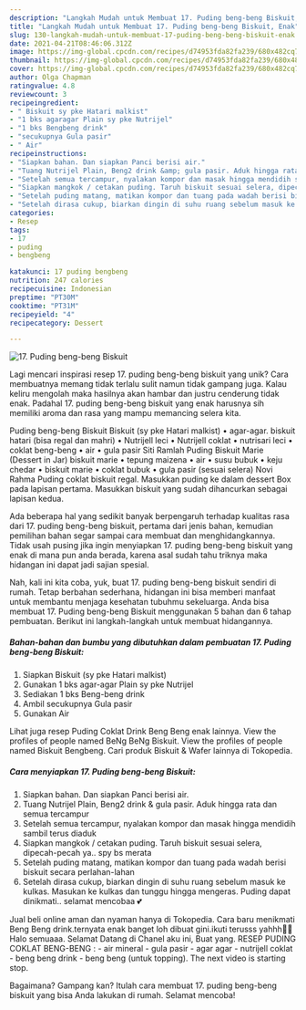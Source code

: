 ```yaml
---
description: "Langkah Mudah untuk Membuat 17. Puding beng-beng Biskuit, Enak"
title: "Langkah Mudah untuk Membuat 17. Puding beng-beng Biskuit, Enak"
slug: 130-langkah-mudah-untuk-membuat-17-puding-beng-beng-biskuit-enak
date: 2021-04-21T08:46:06.312Z
image: https://img-global.cpcdn.com/recipes/d74953fda82fa239/680x482cq70/17-puding-beng-beng-biskuit-foto-resep-utama.jpg
thumbnail: https://img-global.cpcdn.com/recipes/d74953fda82fa239/680x482cq70/17-puding-beng-beng-biskuit-foto-resep-utama.jpg
cover: https://img-global.cpcdn.com/recipes/d74953fda82fa239/680x482cq70/17-puding-beng-beng-biskuit-foto-resep-utama.jpg
author: Olga Chapman
ratingvalue: 4.8
reviewcount: 3
recipeingredient:
- " Biskuit sy pke Hatari malkist"
- "1 bks agaragar Plain sy pke Nutrijel"
- "1 bks Bengbeng drink"
- "secukupnya Gula pasir"
- " Air"
recipeinstructions:
- "Siapkan bahan. Dan siapkan Panci berisi air."
- "Tuang Nutrijel Plain, Beng2 drink &amp; gula pasir. Aduk hingga rata dan semua tercampur"
- "Setelah semua tercampur, nyalakan kompor dan masak hingga mendidih sambil terus diaduk"
- "Siapkan mangkok / cetakan puding. Taruh biskuit sesuai selera, dipecah-pecah ya.. spy bs merata"
- "Setelah puding matang, matikan kompor dan tuang pada wadah berisi biskuit secara perlahan-lahan"
- "Setelah dirasa cukup, biarkan dingin di suhu ruang sebelum masuk ke kulkas. Masukan ke kulkas dan tunggu hingga mengeras. Puding dapat dinikmati.. selamat mencobaa 💕"
categories:
- Resep
tags:
- 17
- puding
- bengbeng

katakunci: 17 puding bengbeng 
nutrition: 247 calories
recipecuisine: Indonesian
preptime: "PT30M"
cooktime: "PT31M"
recipeyield: "4"
recipecategory: Dessert

---
```



![17. Puding beng-beng Biskuit](https://img-global.cpcdn.com/recipes/d74953fda82fa239/680x482cq70/17-puding-beng-beng-biskuit-foto-resep-utama.jpg)

Lagi mencari inspirasi resep 17. puding beng-beng biskuit yang unik? Cara membuatnya memang tidak terlalu sulit namun tidak gampang juga. Kalau keliru mengolah maka hasilnya akan hambar dan justru cenderung tidak enak. Padahal 17. puding beng-beng biskuit yang enak harusnya sih memiliki aroma dan rasa yang mampu memancing selera kita.

Puding beng-beng Biskuit Biskuit (sy pke Hatari malkist) • agar-agar. biskuit hatari (bisa regal dan mahri) • Nutrijell leci • Nutrijell coklat • nutrisari leci • coklat beng-beng • air • gula pasir Siti Ramlah Puding Biskuit Marie (Dessert in Jar) biskuit marie • tepung maizena • air • susu bubuk • keju chedar • biskuit marie • coklat bubuk • gula pasir (sesuai selera) Novi Rahma Puding coklat biskuit regal. Masukkan puding ke dalam dessert Box pada lapisan pertama. Masukkan biskuit yang sudah dihancurkan sebagai lapisan kedua.

Ada beberapa hal yang sedikit banyak berpengaruh terhadap kualitas rasa dari 17. puding beng-beng biskuit, pertama dari jenis bahan, kemudian pemilihan bahan segar sampai cara membuat dan menghidangkannya. Tidak usah pusing jika ingin menyiapkan 17. puding beng-beng biskuit yang enak di mana pun anda berada, karena asal sudah tahu triknya maka hidangan ini dapat jadi sajian spesial.


Nah, kali ini kita coba, yuk, buat 17. puding beng-beng biskuit sendiri di rumah. Tetap berbahan sederhana, hidangan ini bisa memberi manfaat untuk membantu menjaga kesehatan tubuhmu sekeluarga. Anda bisa membuat 17. Puding beng-beng Biskuit menggunakan 5 bahan dan 6 tahap pembuatan. Berikut ini langkah-langkah untuk membuat hidangannya.

<!--inarticleads1-->

##### Bahan-bahan dan bumbu yang dibutuhkan dalam pembuatan 17. Puding beng-beng Biskuit:

1. Siapkan  Biskuit (sy pke Hatari malkist)
1. Gunakan 1 bks agar-agar Plain sy pke Nutrijel
1. Sediakan 1 bks Beng-beng drink
1. Ambil secukupnya Gula pasir
1. Gunakan  Air


Lihat juga resep Puding Coklat Drink Beng Beng enak lainnya. View the profiles of people named BeNg BeNg Biskuit. View the profiles of people named Biskuit Bengbeng. Cari produk Biskuit &amp; Wafer lainnya di Tokopedia. 

<!--inarticleads2-->

##### Cara menyiapkan 17. Puding beng-beng Biskuit:

1. Siapkan bahan. Dan siapkan Panci berisi air.
1. Tuang Nutrijel Plain, Beng2 drink &amp; gula pasir. Aduk hingga rata dan semua tercampur
1. Setelah semua tercampur, nyalakan kompor dan masak hingga mendidih sambil terus diaduk
1. Siapkan mangkok / cetakan puding. Taruh biskuit sesuai selera, dipecah-pecah ya.. spy bs merata
1. Setelah puding matang, matikan kompor dan tuang pada wadah berisi biskuit secara perlahan-lahan
1. Setelah dirasa cukup, biarkan dingin di suhu ruang sebelum masuk ke kulkas. Masukan ke kulkas dan tunggu hingga mengeras. Puding dapat dinikmati.. selamat mencobaa 💕


Jual beli online aman dan nyaman hanya di Tokopedia. Cara baru menikmati Beng Beng drink.ternyata enak banget loh dibuat gini.ikuti terusss yahhh🙏🙏 Halo semuaaa. Selamat Datang di Chanel aku ini, Buat yang. RESEP PUDING COKLAT BENG-BENG : - air mineral - gula pasir - agar agar - nutrijell coklat - beng beng drink - beng beng (untuk topping). The next video is starting stop. 

Bagaimana? Gampang kan? Itulah cara membuat 17. puding beng-beng biskuit yang bisa Anda lakukan di rumah. Selamat mencoba!
